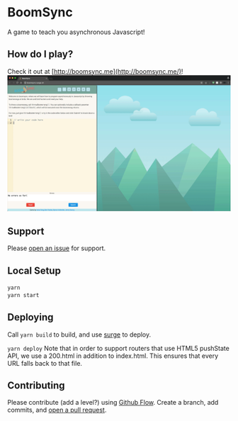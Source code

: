# BoomSync

A game to teach you asynchronous Javascript!

## How do I play?
Check it out at [http://boomsync.me](http://boomsync.me/)!
![demo gif](./docs/demo.gif)

## Support

Please [open an issue](https://github.com/timofei7/boomsync2/issues/new) for support.

## Local Setup

```bash
yarn
yarn start
```

## Deploying
Call `yarn build` to build, and use [surge](https://surge.sh) to deploy.

`yarn deploy`
Note that in order to support routers that use HTML5 pushState API, we use a 200.html in addition to index.html. This ensures that every URL falls back to that file.

## Contributing

Please contribute (add a level?) using [Github Flow](https://guides.github.com/introduction/flow/). Create a branch, add commits, and [open a pull request](https://github.com/timofei7/boomsync2/compare/).
